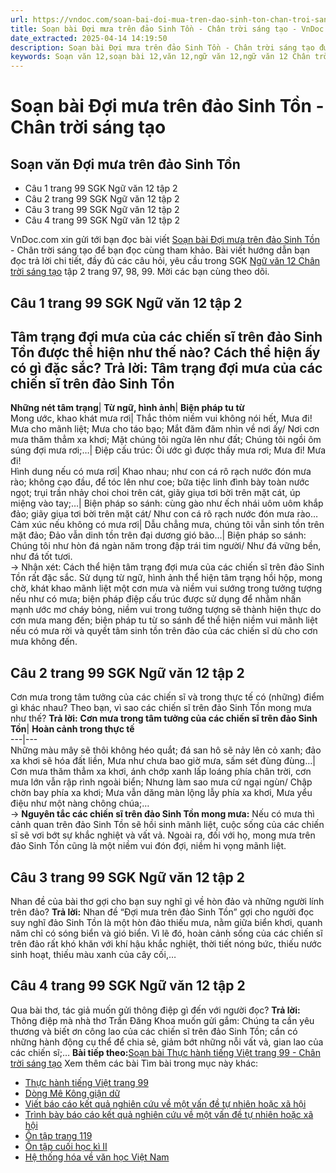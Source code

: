 ```yaml
---
url: https://vndoc.com/soan-bai-doi-mua-tren-dao-sinh-ton-chan-troi-sang-tao-331052
title: Soạn bài Đợi mưa trên đảo Sinh Tồn - Chân trời sáng tạo - VnDoc.com
date_extracted: 2025-04-14 14:19:50
description: Soạn bài Đợi mưa trên đảo Sinh Tồn - Chân trời sáng tạo được VnDoc.com sưu tầm và xin gửi tới bạn đọc cùng tham khảo nhé.
keywords: Soạn văn 12,soạn bài 12,văn 12,ngữ văn 12,ngữ văn 12 Chân trời sáng tạo,soạn ngữ văn 12,giải ngữ văn 12,soạn văn 12 Chân trời sáng tạo,soạn văn 12 Chân trời sáng tạo ngắn nhất,soạn văn 12 tập 2 trang 97 Chân trời sáng tạo,Soạn bài Đợi mưa trên đảo Sinh Tồn Chân trời sáng tạo,Soạn bài Đợi mưa trên đảo Sinh Tồn,Soạn bài Đợi mưa trên đảo Sinh Tồn ngắn gọn,soạn văn Đợi mưa trên đảo Sinh Tồn,Đợi mưa trên đảo Sinh Tồn,soạn văn 12 tập 2 trang 98,soạn văn 12 tập 2 trang 99
---
```


# Soạn bài Đợi mưa trên đảo Sinh Tồn - Chân trời sáng tạo
## Soạn văn Đợi mưa trên đảo Sinh Tồn
  * Câu 1 trang 99 SGK Ngữ văn 12 tập 2
  * Câu 2 trang 99 SGK Ngữ văn 12 tập 2
  * Câu 3 trang 99 SGK Ngữ văn 12 tập 2
  * Câu 4 trang 99 SGK Ngữ văn 12 tập 2

VnDoc.com xin gửi tới bạn đọc bài viết [Soạn bài Đợi mưa trên đảo Sinh Tồn](<https://vndoc.com/soan-bai-doi-mua-tren-dao-sinh-ton-chan-troi-sang-tao-331052>) \- Chân trời sáng tạo để bạn đọc cùng tham khảo. Bài viết hướng dẫn bạn đọc trả lời chi tiết, đầy đủ các câu hỏi, yêu cầu trong SGK [Ngữ văn 12 Chân trời sáng tạo](<https://vndoc.com/soan-van-12-chan-troi-sang-tao>) tập 2 trang 97, 98, 99. Mời các bạn cùng theo dõi.
## Câu 1 trang 99 SGK Ngữ văn 12 tập 2
Tâm trạng đợi mưa của các chiến sĩ trên đảo Sinh Tồn được thể hiện như thế nào? Cách thể hiện ấy có gì đặc sắc?
**Trả lời:**
**Tâm trạng đợi mưa của các chiến sĩ trên đảo Sinh Tồn**  
---  
**Những nét tâm trạng**| **Từ ngữ, hình ảnh**| **Biện pháp tu từ**  
Mong ước, khao khát mưa rơi| Thắc thỏm niềm vui không nói hết, Mưa đi\! Mưa cho mãnh liệt; Mưa cho táo bạo; Mắt đăm đăm nhìn về nơi ấy/ Nơi cơn mưa thăm thẳm xa khơi; Mặt chúng tôi ngửa lên như đất; Chúng tôi ngồi ôm súng đợi mưa rơi;…| Điệp cấu trúc: Ôi ước gì được thấy mưa rơi; Mưa đi\! Mưa đi\!  
Hình dung nếu có mưa rơi| Khao nhau; như con cá rô rạch nước đón mưa rào; không cạo đầu, để tóc lên như coe; bữa tiệc linh đình bày toàn nước ngọt; trụi trần nhảy choi choi trên cát, giãy giụa tơi bời trên mặt cát, úp miệng vào tay;…| Biện pháp so sánh: cùng gào như ếch nhái uôm uôm khắp đảo; giãy giụa tơi bời trên mặt cát/ Như con cá rô rạch nước đón mưa rào…  
Cảm xúc nếu không có mưa rơi| Dẫu chẳng mưa, chúng tôi vẫn sinh tồn trên mặt đảo; Đảo vẫn dinh tồn trên đại dương gió bão…| Biện pháp so sánh: Chúng tôi như hòn đá ngàn năm trong đập trái tim người/ Như đá vững bền, như đá tốt tươi.  
-> Nhận xét:
Cách thể hiện tâm trạng đợi mưa của các chiến sĩ trên đảo Sinh Tồn rất đặc sắc. Sử dụng từ ngữ, hình ảnh thể hiện tâm trạng hồi hộp, mong chờ, khát khao mãnh liệt một cơn mưa và niềm vui sướng trong tưởng tượng nếu như có mưa; biện pháp điệp cấu trúc được sử dụng để nhằm nhấn mạnh ước mơ cháy bỏng, niềm vui trong tưởng tượng sẽ thành hiện thực do cơn mưa mang đến; biện pháp tu từ so sánh để thể hiện niềm vui mãnh liệt nếu có mưa rời và quyết tâm sinh tồn trên đảo của các chiến sĩ dù cho cơn mưa không đến.
## Câu 2 trang 99 SGK Ngữ văn 12 tập 2
Cơn mưa trong tâm tưởng của các chiến sĩ và trong thực tế có \(những\) điểm gì khác nhau? Theo bạn, vì sao các chiến sĩ trên đảo Sinh Tồn mong mưa như thế?
**Trả lời:**
**Cơn mưa trong tâm tưởng của các chiến sĩ trên đảo Sinh Tồn**| **Hoàn cảnh trong thực tế**  
---|---  
Những màu mây sẽ thôi không héo quắt; đá san hô sẽ nảy lên cỏ xanh; đảo xa khơi sẽ hóa đất liền, Mưa như chưa bao giờ mưa, sấm sét đùng đùng…| Cơn mưa thăm thẳm xa khơi, ánh chớp xanh lấp loáng phía chân trời, cơn mưa lớn vẫn rập rình ngoài biển; Nhưng làm sao mưa cứ ngại ngùn/ Chập chờn bay phía xa khơi; Mưa vẫn dăng màn lộng lẫy phía xa khơi, Mưa yểu điệu như một nàng chông chúa;…  
-> **Nguyên tắc các chiến sĩ trên đảo Sinh Tồn mong mưa:** Nếu có mưa thì cảnh quan trên đảo Sinh Tồn sẽ hồi sinh mãnh liệt, cuộc sống của các chiến sĩ sẽ vơi bớt sự khắc nghiệt và vất vả. Ngoài ra, đối với họ, mong mưa trên đảo Sinh Tồn cũng là một niềm vui đón đợi, niềm hi vọng mãnh liệt.  
## Câu 3 trang 99 SGK Ngữ văn 12 tập 2
Nhan đề của bài thơ gợi cho bạn suy nghĩ gì về hòn đảo và những người lính trên đảo?
**Trả lời:**
Nhan đề “Đợi mưa trên đảo Sinh Tồn” gợi cho người đọc suy nghĩ đảo Sinh Tồn là một hòn đảo thiếu mưa, nằm giữa biển khơi, quanh năm chỉ có sóng biển và gió biển. Vì lẽ đó, hoàn cảnh sống của các chiến sĩ trên đảo rất khó khăn với khí hậu khắc nghiệt, thời tiết nóng bức, thiếu nước sinh hoạt, thiếu màu xanh của cây cối,…
## Câu 4 trang 99 SGK Ngữ văn 12 tập 2
Qua bài thơ, tác giả muốn gửi thông điệp gì đến với người đọc?
**Trả lời:**
Thông điệp mà nhà thơ Trần Đăng Khoa muốn gửi gắm: Chúng ta cần yêu thương và biết ơn công lao của các chiến sĩ trên đảo Sinh Tồn; cần có những hành động cụ thể để chia sẻ, giảm bớt những nỗi vất vả, gian lao của các chiến sĩ;…
**Bài tiếp theo:**[Soạn bài Thực hành tiếng Việt trang 99 - Chân trời sáng tạo](<https://vndoc.com/soan-bai-thuc-hanh-tieng-viet-trang-99-chan-troi-sang-tao-331055>)
Xem thêm các bài Tìm bài trong mục này khác:
  * [Thực hành tiếng Việt trang 99](</soan-bai-thuc-hanh-tieng-viet-trang-99-chan-troi-sang-tao-331055>)
  * [Dòng Mê Kông giận dữ](</soan-bai-dong-me-kong-gian-du-chan-troi-sang-tao-331058>)
  * [Viết báo cáo kết quả nghiên cứu về một vấn đề tự nhiên hoặc xã hội](</soan-bai-viet-bao-cao-ket-qua-nghien-cuu-ve-mot-van-de-tu-nhien-hoac-xa-hoi-chan-troi-sang-tao-331059>)
  * [Trình bày báo cáo kết quả nghiên cứu về một vấn đề tự nhiên hoặc xã hội](</soan-bai-trinh-bay-bao-cao-ket-qua-nghien-cuu-ve-mot-van-de-tu-nhien-hoac-xa-hoi-chan-troi-sang-tao-331065>)
  * [Ôn tập trang 119](</soan-bai-on-tap-trang-119-chan-troi-sang-tao-331067>)
  * [Ôn tập cuối học kì II](</soan-bai-on-tap-cuoi-hoc-ki-2-chan-troi-sang-tao-331069>)
  * [Hệ thống hóa về văn học Việt Nam](</soan-bai-he-thong-hoa-ve-van-hoc-viet-nam-chan-troi-sang-tao-331071>)

